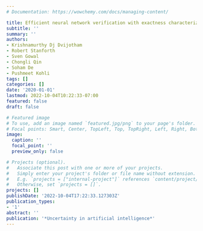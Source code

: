 ```yaml
---
# Documentation: https://wowchemy.com/docs/managing-content/

title: Efficient neural network verification with exactness characterization
subtitle: ''
summary: ''
authors:
- Krishnamurthy Dj Dvijotham
- Robert Stanforth
- Sven Gowal
- Chongli Qin
- Soham De
- Pushmeet Kohli
tags: []
categories: []
date: '2020-01-01'
lastmod: 2022-10-04T10:22:33-07:00
featured: false
draft: false

# Featured image
# To use, add an image named `featured.jpg/png` to your page's folder.
# Focal points: Smart, Center, TopLeft, Top, TopRight, Left, Right, BottomLeft, Bottom, BottomRight.
image:
  caption: ''
  focal_point: ''
  preview_only: false

# Projects (optional).
#   Associate this post with one or more of your projects.
#   Simply enter your project's folder or file name without extension.
#   E.g. `projects = ["internal-project"]` references `content/project/deep-learning/index.md`.
#   Otherwise, set `projects = []`.
projects: []
publishDate: '2022-10-04T17:22:33.127303Z'
publication_types:
- '1'
abstract: ''
publication: '*Uncertainty in artificial intelligence*'
---
```

